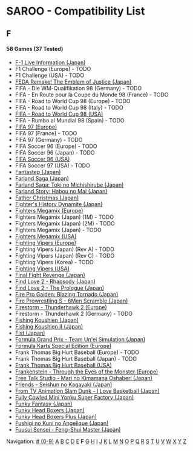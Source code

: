 # SAROO - Compatibility List

## F

#### 58 Games (37 Tested)

- [F-1 Live Information (Japan)](../../../Regions/Retails/Japan/GS-9035/01/README.md)
- F1 Challenge (Europe) - TODO
- F1 Challenge (USA) - TODO
- [FEDA Remake! The Emblem of Justice (Japan)](../../../Regions/Retails/Japan/GS-9107/01/README.md)
- FIFA - Die WM-Qualifikation 98 (Germany) - TODO
- FIFA - En Route pour la Coupe du Monde 98 (France) - TODO
- FIFA - Road to World Cup 98 (Europe) - TODO
- FIFA - Road to World Cup 98 (Italy) - TODO
- [FIFA - Road to World Cup 98 (USA)](../../../Regions/Retails/USA/T-5025H/01/README.md)
- FIFA - Rumbo al Mundial 98 (Spain) - TODO
- [FIFA 97 (Europe)](../../../Regions/Retails/Europe/T-5017H/01/README.md)
- FIFA 97 (France) - TODO
- FIFA 97 (Germany) - TODO
- FIFA Soccer 96 (Europe) - TODO
- FIFA Soccer 96 (Japan) - TODO
- [FIFA Soccer 96 (USA)](../../../Regions/Retails/USA/T-5003H/01/README.md)
- FIFA Soccer 97 (USA) - TODO
- [Fantastep (Japan)](../../../Regions/Retails/Japan/GS-9107/01/README.md)
- [Farland Saga (Japan)](../../../Regions/Retails/Japan/T-32507G/01/README.md)
- [Farland Saga: Toki no Michishirube (Japan)](../../../Regions/Retails/Japan/T-32511G/01/README.md)
- [Farland Story: Habou no Mai (Japan)](../../../Regions/Retails/Japan/T-32505G/01/README.md)
- [Father Christmas (Japan)](../../../Regions/Retails/Japan/T-18504G/01/README.md)
- [Fighter's History Dynamite (Japan)](../../../Regions/Retails/Japan/GS-9107/01/README.md)
- [Fighters Megamix (Europe)](../../../Regions/Retails/Europe/MK-81073/01/README.md)
- Fighters Megamix (Japan) (1M) - TODO
- Fighters Megamix (Japan) (2M) - TODO
- Fighters Megamix (Japan) - TODO
- [Fighters Megamix (USA)](../../../Regions/Retails/USA/MK-81073/01/README.md)
- [Fighting Vipers (Europe)](../../../Regions/Retails/Europe/MK-81041/01/README.md)
- Fighting Vipers (Japan) (Rev A) - TODO
- Fighting Vipers (Japan) (Rev C) - TODO
- Fighting Vipers (Korea) - TODO
- [Fighting Vipers (USA)](../../../Regions/Retails/USA/MK-81041/01/README.md)
- [Final Fight Revenge (Japan)](../../../Regions/Retails/Japan/T-20605G/01/README.md)
- [Find Love 2 - Rhapsody (Japan)](../../../Regions/Retails/Japan/T-34605G/01/README.md)
- [Find Love 2 - The Prologue (Japan)](../../../Regions/Retails/Japan/T-34604G/01/README.md)
- [Fire Pro Gaiden: Blazing Tornado (Japan)](../../../Regions/Retails/Japan/T-4302G/01/README.md)
- [Fire Prowrestling S - 6Men Scramble (Japan)](../../../Regions/Retails/Japan/T-4308G/01/README.md)
- [Firestorm - Thunderhawk 2 (Europe)](../../../Regions/Retails/Europe/T-11501H00/01/README.md)
- Firestorm - Thunderhawk 2 (Germany) - TODO
- [Fishing Koushien (Japan)](../../../Regions/Retails/Japan/T-24901G/01/README.md)
- [Fishing Koushien II (Japan)](../../../Regions/Retails/Japan/T-24904G/01/README.md)
- [Fist (Japan)](../../../Regions/Retails/Japan/T-15015G/01/README.md)
- [Formula Grand Prix - Team Un'ei Simulation (Japan)](../../../Regions/Retails/Japan/T-7309G/01/README.md)
- [Formula Karts Special Edition (Europe)](../../../Regions/Retails/Europe/MK-81282/01/README.md)
- Frank Thomas Big Hurt Baseball (Europe) - TODO
- Frank Thomas Big Hurt Baseball (Japan) - TODO
- [Frank Thomas Big Hurt Baseball (USA)](../../../Regions/Retails/USA/T-8138H/01/README.md)
- [Frankenstein - Through the Eyes of the Monster (Europe)](../../../Regions/Retails/Europe/T-12511H/01/README.md)
- [Free Talk Studio - Mari no Kimamana Oshaberi (Japan)](../../../Regions/Retails/Japan/T-20504G/01/README.md)
- [Friends - Seishun no Kagayaki (Japan)](../../../Regions/Retails/Japan/T-20109G/01/README.md)
- [From TV Animation Slam Dunk - I Love Basketball (Japan)](../../../Regions/Retails/Japan/T-13301G/01/README.md)
- [Fully Cowled Mini Yonku Super Factory (Japan)](../../../Regions/Retails/Japan/T-26407G/01/README.md)
- [Funky Fantasy (Japan)](../../../Regions/Retails/Japan/T-20002G/01/README.md)
- [Funky Head Boxers (Japan)](../../../Regions/Retails/Japan/T-20003G/01/README.md)
- [Funky Head Boxers Plus (Japan)](../../../Regions/Retails/Japan/T-20004G/01/README.md)
- [Fushigi no Kuni no Angelique (Japan)](../../../Regions/Retails/Japan/T-7634G/01/README.md)
- [Fuusui Sensei - Feng-Shui Master (Japan)](../../../Regions/Retails/Japan/T-21701G/01/README.md)

Navigation:
[# (0-9)](./09.md) [A](./A.md) [B](./B.md) [C](./C.md) [D](./D.md) [E](./E.md) **F** [G](./G.md) [H](./H.md) [I](./I.md) [J](./J.md) [K](./K.md) [L](./L.md) [M](./M.md) [N](./N.md) [O](./O.md) [P](./P.md) [Q](./Q.md) [R](./R.md) [S](./S.md) [T](./T.md) [U](./U.md) [V](./V.md) [W](./W.md) [X](./X.md) [Y](./Y.md) [Z](./Z.md)
